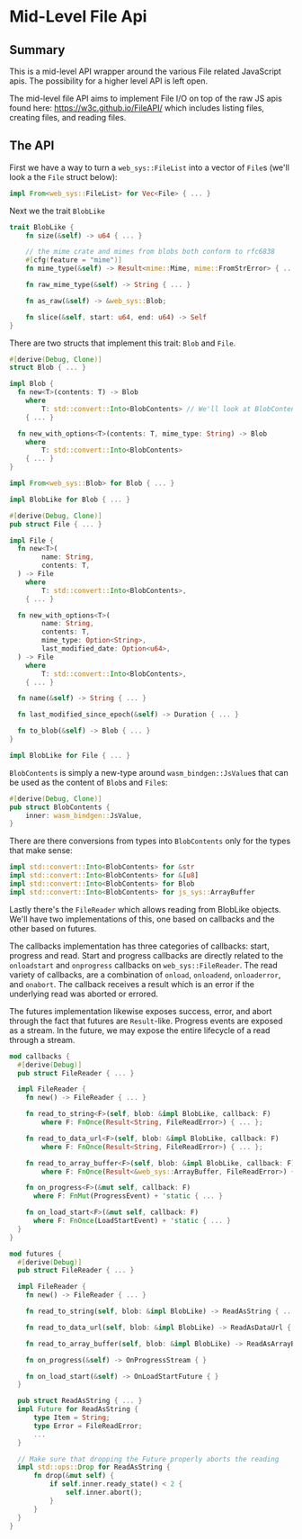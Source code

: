 # Mid-Level File Api

## Summary

This is a mid-level API wrapper around the various File related JavaScript apis. The possibility for a higher level API is left open.

The mid-level file API aims to implement File I/O on top of the raw JS apis found here: https://w3c.github.io/FileAPI/ which includes listing files, creating files, and reading files.

## The API

First we have a way to turn a `web_sys::FileList` into a vector of `File`s (we'll look a the `File` struct below):

```rust
impl From<web_sys::FileList> for Vec<File> { ... }
```

Next we the trait `BlobLike`
```rust
trait BlobLike {
    fn size(&self) -> u64 { ... }

    // the mime crate and mimes from blobs both conform to rfc6838
    #[cfg(feature = "mime")]
    fn mime_type(&self) -> Result<mime::Mime, mime::FromStrError> { ... }

    fn raw_mime_type(&self) -> String { ... }

    fn as_raw(&self) -> &web_sys::Blob;

    fn slice(&self, start: u64, end: u64) -> Self
}
```
There are two structs that implement this trait: `Blob` and `File`.

```rust
#[derive(Debug, Clone)]
struct Blob { ... }

impl Blob {
  fn new<T>(contents: T) -> Blob
    where
        T: std::convert::Into<BlobContents> // We'll look at BlobContents below
    { ... }

  fn new_with_options<T>(contents: T, mime_type: String) -> Blob
    where
        T: std::convert::Into<BlobContents>
    { ... }
}

impl From<web_sys::Blob> for Blob { ... }

impl BlobLike for Blob { ... }

#[derive(Debug, Clone)]
pub struct File { ... }

impl File {
  fn new<T>(
        name: String,
        contents: T,
  ) -> File
    where
        T: std::convert::Into<BlobContents>,
    { ... }

  fn new_with_options<T>(
        name: String,
        contents: T,
        mime_type: Option<String>,
        last_modified_date: Option<u64>,
  ) -> File
    where
        T: std::convert::Into<BlobContents>,
    { ... }

  fn name(&self) -> String { ... }

  fn last_modified_since_epoch(&self) -> Duration { ... }

  fn to_blob(&self) -> Blob { ... }
}

impl BlobLike for File { ... }
```

`BlobContents` is simply a new-type around `wasm_bindgen::JsValue`s that can be used as the content of `Blob`s and `File`s:

```rust
#[derive(Debug, Clone)]
pub struct BlobContents {
    inner: wasm_bindgen::JsValue,
}
```

There are there conversions from types into `BlobContents` only for the types that make sense:

```rust
impl std::convert::Into<BlobContents> for &str
impl std::convert::Into<BlobContents> for &[u8]
impl std::convert::Into<BlobContents> for Blob
impl std::convert::Into<BlobContents> for js_sys::ArrayBuffer
```

Lastly there's the `FileReader` which allows reading from BlobLike objects. We'll have two implementations of this, one based on callbacks and the other based on futures.

The callbacks implementation has three categories of callbacks: start, progress and read. Start and progress callbacks are directly related to the `onloadstart` and `onprogress` callbacks on `web_sys::FileReader`. The read variety of callbacks, are a combination of `onload`, `onloadend`, `onloaderror`, and `onabort`. The callback receives a result which is an error if the underlying read was aborted or errored.

The futures implementation likewise exposes success, error, and abort through the fact that futures are `Result`-like. Progress events are exposed as a stream. In the future, we may expose the entire lifecycle of a read through a stream.

```rust
mod callbacks {
  #[derive(Debug)]
  pub struct FileReader { ... }

  impl FileReader {
    fn new() -> FileReader { ... }

    fn read_to_string<F>(self, blob: &impl BlobLike, callback: F)
        where F: FnOnce(Result<String, FileReadError>) { ... };

    fn read_to_data_url<F>(self, blob: &impl BlobLike, callback: F)
        where F: FnOnce(Result<String, FileReadError>) { ... };

    fn read_to_array_buffer<F>(self, blob: &impl BlobLike, callback: F)
        where F: FnOnce(Result<&web_sys::ArrayBuffer, FileReadError>) { ... };

    fn on_progress<F>(&mut self, callback: F)
      where F: FnMut(ProgressEvent) + 'static { ... }

    fn on_load_start<F>(&mut self, callback: F)
      where F: FnOnce(LoadStartEvent) + 'static { ... }
  }
}

mod futures {
  #[derive(Debug)]
  pub struct FileReader { ... }

  impl FileReader {
    fn new() -> FileReader { ... }

    fn read_to_string(self, blob: &impl BlobLike) -> ReadAsString { ... }

    fn read_to_data_url(self, blob: &impl BlobLike) -> ReadAsDataUrl { ... }

    fn read_to_array_buffer(self, blob: &impl BlobLike) -> ReadAsArrayBuffer { ... }

    fn on_progress(&self) -> OnProgressStream { }

    fn on_load_start(&self) -> OnLoadStartFuture { }
  }

  pub struct ReadAsString { ... }
  impl Future for ReadAsString {
      type Item = String;
      type Error = FileReadError;
      ...
  }

  // Make sure that dropping the Future properly aborts the reading
  impl std::ops::Drop for ReadAsString {
      fn drop(&mut self) {
          if self.inner.ready_state() < 2 {
              self.inner.abort();
          }
      }
  }
}
```
